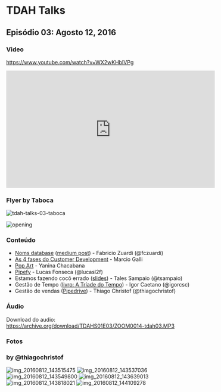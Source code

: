 
TDAH Talks
==========

Episódio 03: Agosto 12, 2016
-------------------------------

### Video

https://www.youtube.com/watch?v=WX2wKHbIVPg

<iframe width="560" height="315" src="https://www.youtube.com/embed/WX2wKHbIVPg" frameborder="0" allowfullscreen></iframe>

### Flyer by Taboca

![tdah-talks-03-taboca](https://cloud.githubusercontent.com/assets/7760/17632499/0aacab74-609f-11e6-936b-4468e094c95f.jpg)

![opening](https://cloud.githubusercontent.com/assets/7760/17633477/e000ccd4-60a3-11e6-9215-6405d45fc558.png)


### Conteúdo

- [Noms database](https://github.com/attic-labs/noms) ([medium post](https://medium.com/@aboodman/noms-init-98b7f0c3566#.a298z5pyv)) - Fabricio Zuardi (@fczuardi)
- [As 4 fases do Customer Development](http://www.slidequest.com/Taboca/ogkfn) - Marcio Galli
- [Pop Art](https://docs.google.com/presentation/d/1GMFhyPEZX1n-E2HkU1TOOadM1TdhBRkjQM2xcH_2K5A/edit?usp=sharing) - Yanina Chacabana
- [Pipefy](http://www.pipefy.com/) - Lucas Fonseca (@lucasl2f)
- Estamos fazendo cocô errado ([slides](https://www.youtube.com/watch?v=6BjBLwjdpM4)) - Tales Sampaio (@tsampaio)
- Gestão de Tempo ([livro: A Tríade do Tempo](http://www.livrariacultura.com.br/p/a-triade-do-tempo-22966752)) - Igor Caetano (@igorcsc)
- Gestão de vendas ([Pipedrive](http://www.pipedrive.com)) - Thiago Christof (@thiagochristof)




### Áudio

Download do audio: https://archive.org/download/TDAHS01E03/ZOOM0014-tdah03.MP3

### Fotos
### by @thiagochristof


![img_20160812_143515475](https://cloud.githubusercontent.com/assets/1921717/17634198/cd28435e-60a7-11e6-82d9-249a09cb4c57.jpg)
![img_20160812_143537036](https://cloud.githubusercontent.com/assets/1921717/17634197/cd28638e-60a7-11e6-8e62-da9e3777f299.jpg)
![img_20160812_143549800](https://cloud.githubusercontent.com/assets/1921717/17634199/cd28bf50-60a7-11e6-8ca3-18f077657746.jpg)
![img_20160812_143639013](https://cloud.githubusercontent.com/assets/1921717/17634200/cd2bd618-60a7-11e6-8e6a-fb6ec564959d.jpg)
![img_20160812_143818021](https://cloud.githubusercontent.com/assets/1921717/17634201/cd2dbb68-60a7-11e6-848c-10e5d371a2fe.jpg)
![img_20160812_144109278](https://cloud.githubusercontent.com/assets/1921717/17634202/cd2ef276-60a7-11e6-89fa-282e1fdaac54.jpg)
